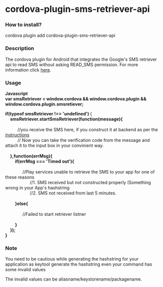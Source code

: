 # cordova-plugin-sms-retriever-api

<h3>How to install?</h3>
<p>cordova plugin add cordova-plugin-sms-retriever-api</p>

<h3>Description</h3>
<p>The cordova plugin for Android that integrates the Google's SMS retriever api to read SMS without asking READ_SMS permission. For more information click <a href='https://developers.google.com/identity/sms-retriever/overview' target='_blank'>here</a>.</p>

<h3>Usage</h3>
<p>
<b>Javascript<br/>
var smsRetriever = window.cordova && window.cordova.plugin && window.cordova.plugin.smsretiever;</b>
<p>
 <b>if(typeof smsRetriever !== 'undefined') </b>{<br/>
 &nbsp;&nbsp;&nbsp;&nbsp;<b>smsRetriever.startSmsRetriever(function(message){ </b><br/> <br/>                      
&nbsp;&nbsp;&nbsp;&nbsp;&nbsp;&nbsp;&nbsp;&nbsp;&nbsp;&nbsp;//you receive the SMS here, if you construct it at backend as per the <a href='https://developers.google.com/identity/sms-retriever/verify' target='_blank'>instructions</a>   <br/>
&nbsp;&nbsp;&nbsp;&nbsp;&nbsp;&nbsp;&nbsp;&nbsp;&nbsp;&nbsp;// Now you can take the verification code from the message and attach it to the input box in your convinient way.  <br/><br/>
 &nbsp;&nbsp;&nbsp;&nbsp;<b>},function(errMsg){</b>                         <br/>
 &nbsp;&nbsp;&nbsp;&nbsp;&nbsp;&nbsp;&nbsp;&nbsp;<b>if(errMsg === 'Timed out'){</b><br/><br/>
&nbsp;&nbsp;&nbsp;&nbsp;&nbsp;&nbsp;&nbsp;&nbsp;&nbsp;&nbsp;&nbsp;&nbsp;&nbsp;&nbsp;//Play services unable to retrieve the SMS to your app for one of these reasons<br/>
&nbsp;&nbsp;&nbsp;&nbsp;&nbsp;&nbsp;&nbsp;&nbsp;&nbsp;&nbsp;&nbsp;&nbsp;&nbsp;&nbsp;&nbsp;&nbsp;&nbsp;&nbsp;&nbsp;&nbsp;//1. SMS received but not constructed properly (Something wrong in your App's hashstring<br/>
&nbsp;&nbsp;&nbsp;&nbsp;&nbsp;&nbsp;&nbsp;&nbsp;&nbsp;&nbsp;&nbsp;&nbsp;&nbsp;&nbsp;&nbsp;&nbsp;&nbsp;&nbsp;&nbsp;&nbsp;//2. SMS not received from last 5 minutes.<br/><br/>
 &nbsp;&nbsp;&nbsp;&nbsp;&nbsp;&nbsp;&nbsp;&nbsp;<b>}else{</b><br/><br/>
&nbsp;&nbsp;&nbsp;&nbsp;&nbsp;&nbsp;&nbsp;&nbsp;&nbsp;&nbsp;&nbsp;&nbsp;&nbsp;&nbsp;//Failed to start retriever listner<br/><br/>
 &nbsp;&nbsp;&nbsp;&nbsp;&nbsp;&nbsp;&nbsp;&nbsp;<b>}</b>                    <br/>
 &nbsp;&nbsp;&nbsp;&nbsp;<b>});</b><br/>
 <b>}</b> 
 </p>
</p>

<h3>Note</h3>
<p>You need to be cautious while generating the hashstring for your application as keytool generate the hashstring even your command has some invalid values<br/>
  <p>
    The invalid values can be aliasname/keystorename/packagename.
  </p>
</p>
